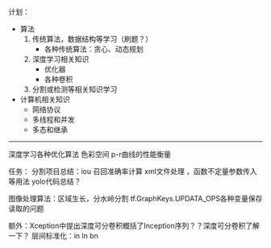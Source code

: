 
计划： 
- 算法
	1. 传统算法，数据结构等学习（刷题？）
		 - 各种传统算法：贪心、动态规划
	2. 深度学习相关知识
		- 优化器
		-  各种卷积
	4. 分割或检测等相关知识学习
- 计算机相关知识
  - 网络协议
  - 多线程和并发
  - 多态和继承

--------------
深度学习各种优化算法
色彩空间
p-r曲线的性能衡量

任务：
分割项目总结：iou 召回准确率计算   xml文件处理   ，函数不定量参数传入等用法
yolo代码总结？



图像处理算法：区域生长，分水岭分割
 tf.GraphKeys.UPDATA_OPS各种变量保存读取的问题
 
额外：Xception中提出深度可分卷积概括了Inception序列？？深度可分卷积了解一下？
层间标准化：in ln bn
<!--stackedit_data:
eyJoaXN0b3J5IjpbMTAxNjA0NTY1MCwtMTc0NTY1NDY3NCwtMT
UzNDI4NzE2LC0xMDcxOTI4ODU0LC0xNTc3ODMwMTg4LDE2MzM1
MjA2NTYsMjg3NDc3MDI1LDE1NzExMTUwOTUsMTA2Njk3MjE1Ml
19
-->